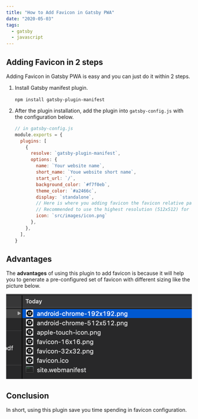 ```yaml
---
title: "How to Add Favicon in Gatsby PWA"
date: "2020-05-03"
tags:
  - gatsby
  - javascript
---
```


## Adding Favicon in 2 steps

Adding Favicon in Gatsby PWA is easy and you can just do it within 2 steps.

1. Install Gatsby manifest plugin. 

   `npm install gatsby-plugin-manifest`

2. After the plugin installation, add the plugin into `gatsby-config.js` with the configuration below.

   ```javascript
   // in gatsby-config.js
   module.exports = {
     plugins: [
       {
         resolve: `gatsby-plugin-manifest`,
         options: {
           name: `Your website name`,
           short_name: `Youe website short name`,
           start_url: `/`,
           background_color: `#f7f0eb`,
           theme_color: `#a2466c`,
           display: `standalone`,
           // Here is where you adding favicon the favicon relative path
           // Recommended to use the highest resolution (512x512) for best quality 
           icon: `src/images/icon.png`
         },
       },
     ],
   }
   ```

## Advantages

The **advantages** of using this plugin to add favicon is because it will help you to generate a pre-configured set of favicon with different sizing like the picture below.

![gatsby-favicon](../../images/gatsby-favicon.png)

## Conclusion
In short, using this plugin save you time spending in favicon configuration.